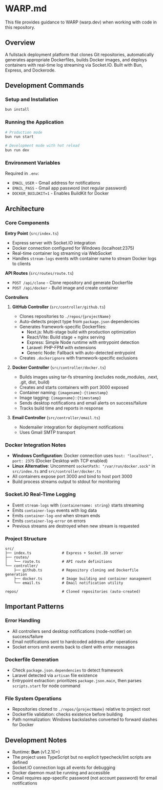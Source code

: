 # WARP.md

This file provides guidance to WARP (warp.dev) when working with code in this repository.

## Overview

A fullstack deployment platform that clones Git repositories, automatically generates appropriate Dockerfiles, builds Docker images, and deploys containers with real-time log streaming via Socket.IO. Built with Bun, Express, and Dockerode.

## Development Commands

### Setup and Installation
```bash
bun install
```

### Running the Application
```bash
# Production mode
bun run start

# Development mode with hot reload
bun run dev
```

### Environment Variables
Required in `.env`:
- `EMAIL_USER` - Gmail address for notifications
- `EMAIL_PASS` - Gmail app password (not regular password)
- `DOCKER_BUILDKIT=1` - Enables BuildKit for Docker

## Architecture

### Core Components

**Entry Point** (`src/index.ts`)
- Express server with Socket.IO integration
- Docker connection configured for Windows (localhost:2375)
- Real-time container log streaming via WebSocket
- Handles `stream-logs` events with container name to stream Docker logs to clients

**API Routes** (`src/routes/route.ts`)
- `POST /api/clone` - Clone repository and generate Dockerfile
- `POST /api/docker` - Build image and create container

**Controllers**

1. **GitHub Controller** (`src/controller/github.ts`)
   - Clones repositories to `./repos/{projectName}`
   - Auto-detects project type from `package.json` dependencies
   - Generates framework-specific Dockerfiles:
     - Next.js: Multi-stage build with production optimization
     - React/Vite: Build stage + nginx serving
     - Express: Simple Node runtime with entrypoint detection
     - Laravel: PHP-FPM with extensions
     - Generic Node: Fallback with auto-detected entrypoint
   - Creates `.dockerignore` with framework-specific exclusions

2. **Docker Controller** (`src/controller/docker.ts`)
   - Builds images using tar-fs streaming (excludes node_modules, .next, .git, dist, build)
   - Creates and starts containers with port 3000 exposed
   - Container naming: `{imagename}-{timestamp}`
   - Image tagging: `{imagename}:{timestamp}`
   - Sends desktop notifications and email alerts on success/failure
   - Tracks build time and reports in response

3. **Email Controller** (`src/controller/email.ts`)
   - Nodemailer integration for deployment notifications
   - Uses Gmail SMTP transport

### Docker Integration Notes

- **Windows Configuration**: Docker connection uses `host: "localhost", port: 2375` (Docker Desktop with TCP enabled)
- **Linux Alternative**: Uncomment `socketPath: "/var/run/docker.sock"` in `src/index.ts` and `src/controller/docker.ts`
- All containers expose port 3000 and bind to host port 3000
- Build process streams output to stdout for monitoring

### Socket.IO Real-Time Logging

- Event `stream-logs` with `{containername: string}` starts streaming
- Emits `container-logs` events with log data
- Emits `container-log-end` when stream ends
- Emits `container-log-error` on errors
- Previous streams are destroyed when new stream is requested

### Project Structure

```
src/
├── index.ts              # Express + Socket.IO server
├── routes/
│   └── route.ts          # API route definitions
└── controller/
    ├── github.ts         # Repository cloning and Dockerfile generation
    ├── docker.ts         # Image building and container management
    └── email.ts          # Email notification utility

repos/                    # Cloned repositories (auto-created)
```

## Important Patterns

### Error Handling
- All controllers send desktop notifications (node-notifier) on success/failure
- Email notifications sent to hardcoded address after operations
- Socket errors emit events back to client with error messages

### Dockerfile Generation
- Check `package.json.dependencies` to detect framework
- Laravel detected via `artisan` file existence
- Entrypoint extraction: prioritizes `package.json.main`, then parses `scripts.start` for node command

### File System Operations
- Repositories cloned to `./repos/{projectName}` relative to project root
- Dockerfile validation: checks existence before building
- Path normalization: Windows backslashes converted to forward slashes for Docker

## Development Notes

- Runtime: **Bun** (v1.2.10+)
- The project uses TypeScript but no explicit typecheck/lint scripts are defined
- Socket.IO connection logs all events for debugging
- Docker daemon must be running and accessible
- Gmail requires app-specific password (not account password) for email notifications
